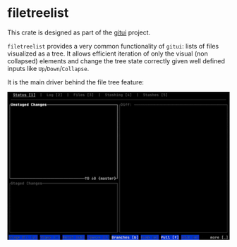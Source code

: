 # filetreelist

This crate is designed as part of the [gitui](http://gitui.org) project.

`filetreelist` provides a very common functionality of `gitui`: lists of files visualized as a tree. It allows efficient iteration of only the visual (non collapsed) elements and change the tree state correctly given well defined inputs like `Up`/`Down`/`Collapse`.

It is the main driver behind the file tree feature:

![demo](demo.gif)